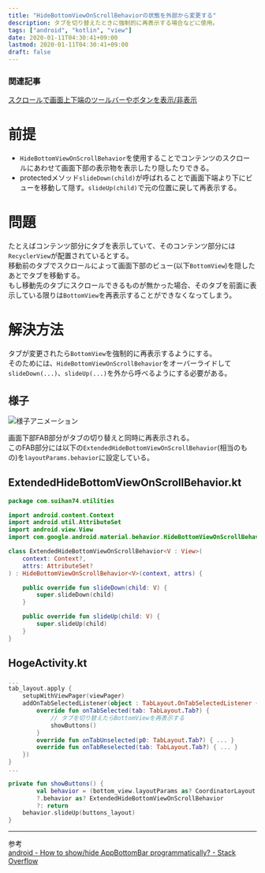 ```yaml
---
title: "HideBottomViewOnScrollBehaviorの状態を外部から変更する"
description: タブを切り替えたときに強制的に再表示する場合などに使用。
tags: ["android", "kotlin", "view"]
date: 2020-01-11T04:30:41+09:00
lastmod: 2020-01-11T04:30:41+09:00
draft: false
---
```


### 関連記事
[スクロールで画面上下端のツールバーやボタンを表示/非表示](/posts/2020/01_02_02_show_views_with_scrolling)

# 前提

- `HideBottomViewOnScrollBehavior`を使用することでコンテンツのスクロールにあわせて画面下部の表示物を表示したり隠したりできる。
- protectedメソッド`slideDown(child)`が呼ばれることで画面下端より下にビューを移動して隠す。`slideUp(child)`で元の位置に戻して再表示する。

# 問題

たとえばコンテンツ部分にタブを表示していて、そのコンテンツ部分には`RecyclerView`が配置されているとする。  
移動前のタブでスクロールによって画面下部のビュー(以下`BottomView`)を隠したあとでタブを移動する。  
もし移動先のタブにスクロールできるものが無かった場合、そのタブを前面に表示している限りは`BottomView`を再表示することができなくなってしまう。

# 解決方法

タブが変更されたら`BottomView`を強制的に再表示するようにする。  
そのためには、`HideBottomViewOnScrollBehavior`をオーバーライドして`slideDown(...)`、`slideUp(...)`を外から呼べるようにする必要がある。

## 様子

![様子アニメーション](/images/2020/01_11_00_00.gif "画面下部FAB部分がタブの切り替えと同時に再表示される。")

画面下部FAB部分がタブの切り替えと同時に再表示される。  
このFAB部分には以下の`ExtendedHideBottomViewOnScrollBehavior`(相当のもの)を`layoutParams.behavior`に設定している。

## ExtendedHideBottomViewOnScrollBehavior.kt
```kt
package com.suihan74.utilities

import android.content.Context
import android.util.AttributeSet
import android.view.View
import com.google.android.material.behavior.HideBottomViewOnScrollBehavior

class ExtendedHideBottomViewOnScrollBehavior<V : View>(
    context: Context?,
    attrs: AttributeSet?
) : HideBottomViewOnScrollBehavior<V>(context, attrs) {

    public override fun slideDown(child: V) {
        super.slideDown(child)
    }

    public override fun slideUp(child: V) {
        super.slideUp(child)
    }
}
```

## HogeActivity.kt
```kt
...
tab_layout.apply {
    setupWithViewPager(viewPager)
    addOnTabSelectedListener(object : TabLayout.OnTabSelectedListener {
        override fun onTabSelected(tab: TabLayout.Tab?) {
            // タブを切り替えたらBottomViewを再表示する
            showButtons()
        }
        override fun onTabUnselected(p0: TabLayout.Tab?) { ... }
        override fun onTabReselected(tab: TabLayout.Tab?) { ... }
    })
}
...

private fun showButtons() {
        val behavior = (bottom_view.layoutParams as? CoordinatorLayout.LayoutParams)
        ?.behavior as? ExtendedHideBottomViewOnScrollBehavior
        ?: return
    behavior.slideUp(buttons_layout)
}

```

---

参考  
[android - How to show/hide AppBottomBar programmatically? - Stack Overflow](https://stackoverflow.com/questions/51456312/how-to-show-hide-appbottombar-programmatically)
